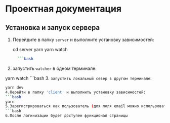 # Проектная документация

## Установка и запуск сервера

1. Перейдите в папку `server` и выполните установку зависимостей:

   cd server
   yarn
   yarn watch
    ```bash
      ```bash
 2. запустить `watcher` в одном терминале:
  
   yarn watch
    ```bash
3. `запустить локальный север в другом терминале`:
 ```bash
yarn dev
4.Перейти в папку 'client' и выполнить установку зависимостей:
 ```bash
yarn
5.Зарегистрироваться как пользователь (для поля email можно использовать любую строку содержащуюю @mail)
 ```bash
6.После логинизации будет доступен функционал страницы


